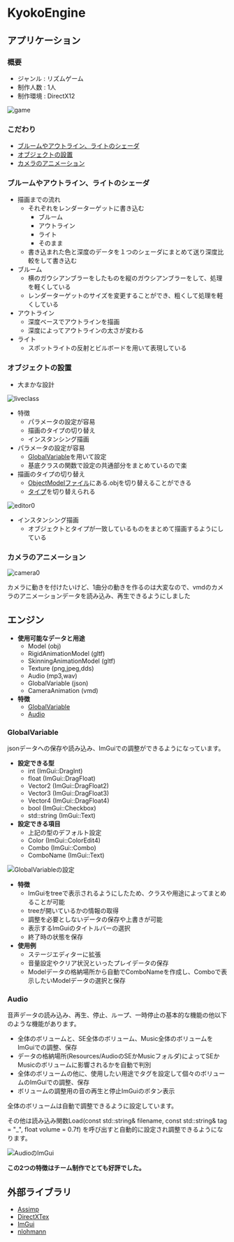 # KyokoEngine

## アプリケーション
### 概要
* ジャンル : リズムゲーム
* 制作人数 : 1人
* 制作環境 : DirectX12

![game](https://github.com/MizukamiKotaro/KyokoEngine/blob/master/githubResources/game1-89.jpeg)

### こだわり
* [ブルームやアウトライン、ライトのシェーダ](#ブルームやアウトラインライトのシェーダ)
* [オブジェクトの設置](#オブジェクトの設置)
* [カメラのアニメーション](#カメラのアニメーション)

### ブルームやアウトライン、ライトのシェーダ
- 描画までの流れ
    * それぞれをレンダーターゲットに書き込む
        * ブルーム
        * アウトライン
        * ライト
        * そのまま
    * 書き込まれた色と深度のデータを１つのシェーダにまとめて送り深度比較をして書き込む
- ブルーム
    * 横のガウシアンブラーをしたものを縦のガウシアンブラーをして、処理を軽くしている
    * レンダーターゲットのサイズを変更することができ、粗くして処理を軽くしている
- アウトライン
    * 深度ベースでアウトラインを描画
    * 深度によってアウトラインの太さが変わる
- ライト
    * スポットライトの反射とビルボードを用いて表現している

### オブジェクトの設置
- 大まかな設計

![liveclass](https://github.com/MizukamiKotaro/KyokoEngine/blob/master/githubResources/liveclass.png)

- 特徴
    * パラメータの設定が容易
    * 描画のタイプの切り替え
    * インスタンシング描画
- パラメータの設定が容易
    * [GlobalVariable](#GlobalVariable)を用いて設定
    * 基底クラスの関数で設定の共通部分をまとめているので楽
- 描画のタイプの切り替え
    * [ObjectModelファイル](https://github.com/MizukamiKotaro/KyokoEngine/tree/master/DirectX/Resources/Object/ObjectModel)にある.objを切り替えることができる
    * [タイプ](#ブルームやアウトラインライトのシェーダ)を切り替えられる

![editor0](https://github.com/MizukamiKotaro/KyokoEngine/blob/master/githubResources/editor0.gif)

- インスタンシング描画
    * オブジェクトとタイプが一致しているものをまとめて描画するようにしている


### カメラのアニメーション

![camera0](https://github.com/MizukamiKotaro/KyokoEngine/blob/master/githubResources/camera0.gif)

カメラに動きを付けたいけど、1曲分の動きを作るのは大変なので、vmdのカメラのアニメーションデータを読み込み、再生できるようにしました


## エンジン
- **使用可能なデータと用途**
    * Model (obj)
    * RigidAnimationModel (gltf)
    * SkinningAnimationModel (gltf)
    * Texture (png,jpeg,dds)
    * Audio (mp3,wav)
    * GlobalVariable (json)
    * CameraAnimation (vmd)
- **特徴**
    * [GlobalVariable](#GlobalVariable)
    * [Audio](#Audio)

### GlobalVariable
jsonデータへの保存や読み込み、ImGuiでの調整ができるようになっています。
- **設定できる型**
    * int (ImGui::DragInt)
    * float (ImGui::DragFloat)
    * Vector2 (ImGui::DragFloat2)
    * Vector3 (ImGui::DragFloat3)
    * Vector4 (ImGui::DragFloat4)
    * bool (ImGui::Checkbox)
    * std::string (ImGui::Text)
- **設定できる項目**
    * 上記の型のデフォルト設定
    * Color (ImGui::ColorEdit4)
    * Combo (ImGui::Combo)
    * ComboName (ImGui::Text)

![GlobalVariableの設定](https://github.com/MizukamiKotaro/KyokoEngine/blob/master/githubResources/kyokoGlobal.png)

- **特徴**
    * ImGuiをtreeで表示されるようにしたため、クラスや用途によってまとめることが可能
    * treeが開いているかの情報の取得
    * 調整を必要としないデータの保存や上書きが可能
    * 表示するImGuiのタイトルバーの選択
    * 終了時の状態を保存
- **使用例**
    * ステージエディターに拡張
    * 音量設定やクリア状況といったプレイデータの保存
    * Modelデータの格納場所から自動でComboNameを作成し、Comboで表示したいModelデータの選択と保存


### Audio
音声データの読み込み、再生、停止、ループ、一時停止の基本的な機能の他以下のような機能があります。
* 全体のボリュームと、SE全体のボリューム、Music全体のボリュームをImGuiでの調整、保存
* データの格納場所(Resources/AudioのSEかMusicフォルダ)によってSEかMusicのボリュームに影響されるかを自動で判別
* 全体のボリュームの他に、使用したい用途でタグを設定して個々のボリュームのImGuiでの調整、保存
* ボリュームの調整用の音の再生と停止ImGuiのボタン表示

全体のボリュームは自動で調整できるように設定しています。

その他は読み込み関数Load(const std::string& filename, const std::string& tag = "_", float volume = 0.7f)
を呼び出すと自動的に設定され調整できるようになります。

![AudioのImGui](https://github.com/MizukamiKotaro/KyokoEngine/blob/master/githubResources/audio.gif)

**この2つの特徴はチーム制作でとても好評でした。**

## 外部ライブラリ
* [Assimp](https://github.com/assimp/assimp)
* [DirectXTex](https://github.com/microsoft/DirectXTex)
* [ImGui](https://github.com/ocornut/imgui)
* [nlohmann](https://github.com/nlohmann/json)

